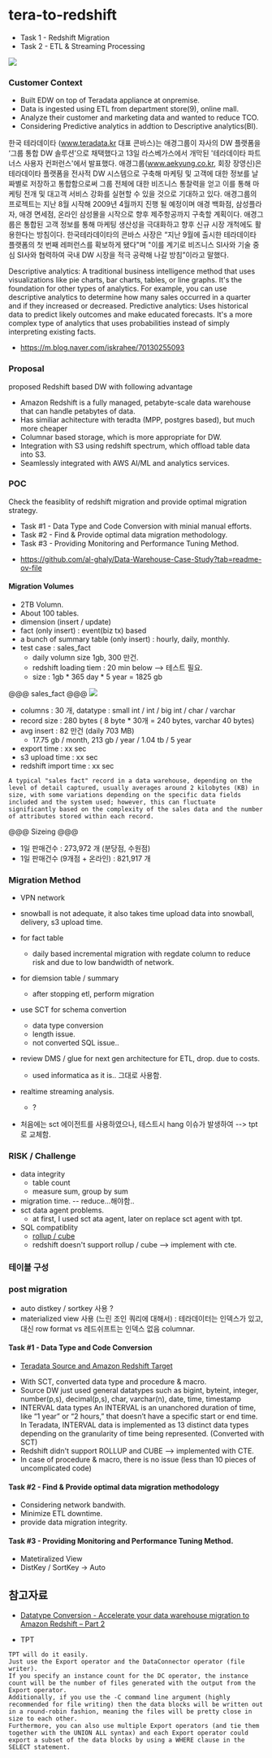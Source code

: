 # tera-to-redshift


- Task 1 - Redshift Migration
- Task 2 - ETL & Streaming Processing 

![](https://github.com/gnosia93/tera-to-emr/blob/main/images/teradata-mig.png)


### Customer Context ###

- Built EDW on top of Teradata appliance at onpremise.
- Data is ingested using ETL from department store(9), online mall.
- Analyze their customer and marketing data and wanted to reduce TCO.
- Considering Predictive analytics in addtion to Descriptive analytics(BI).

한국 테라데이타 (www.teradata.kr 대표 콘바스)는 애경그룹이 자사의 DW 플랫폼을 ‘그룹 통합 DW 솔루션’으로 채택했다고 13일 라스베가스에서 개막된 '테라데이타 파트너스 사용자 컨퍼런스'에서 발표했다.
애경그룹(www.aekyung.co.kr, 회장 장영신)은 테라데이타 플랫폼을 전사적 DW 시스템으로 구축해 마케팅 및 고객에 대한 정보를 날짜별로 저장하고 통합함으로써 그룹 전체에 대한 비즈니스 통찰력을 얻고 이를 통해 마케팅 전개 및 대고객 서비스 강화를 실현할 수 있을 것으로 기대하고 있다. 애경그룹의 프로젝트는 지난 8월 시작해 2009년 4월까지 진행 될 예정이며 애경 백화점, 삼성플라자, 애경 면세점, 온라인 삼성몰을 시작으로 향후 제주항공까지 구축할 계획이다. 애경그룹은 통합된 고객 정보를 통해 마케팅 생산성을 극대화하고 향후 신규 시장 개척에도 활용한다는 방침이다. 한국테라데이타의 콘바스 사장은 “지난 9월에 출시한 테라데이타 플랫폼의 첫 번째 레퍼런스를 확보하게 됐다"며 "이를 계기로 비즈니스 SI사와 기술 중심 SI사와 협력하여 국내 DW 시장을 적극 공략해 나갈 방침”이라고 말했다.

Descriptive analytics: A traditional business intelligence method that uses visualizations like pie charts, bar charts, tables, or line graphs. It's the foundation for other types of analytics. For example, you can use descriptive analytics to determine how many sales occurred in a quarter and if they increased or decreased. 
Predictive analytics: Uses historical data to predict likely outcomes and make educated forecasts. It's a more complex type of analytics that uses probabilities instead of simply interpreting existing facts. 

- https://m.blog.naver.com/iskrahee/70130255093 


### Proposal ###
proposed Redshift based DW with following advantage   

- Amazon Redshift is a fully managed, petabyte-scale data warehouse that can handle petabytes of data.
- Has similiar achitecture with teradta (MPP, postgres based), but much more cheaper
- Columnar based storage, which is more appropriate for DW.
- Integration with S3 using redshift spectrum, which offload table data into S3.    
- Seamlessly integrated with AWS AI/ML and analytics services.


### POC ###

Check the feasiblity of redshift migration and provide optimal migration strategy.

- Task #1 - Data Type and Code Conversion with minial manual efforts.
- Task #2 - Find & Provide optimal data migration methodology.
- Task #3 - Providing Monitoring and Performance Tuning Method.

* https://github.com/al-ghaly/Data-Warehouse-Case-Study?tab=readme-ov-file 

  

#### Migration Volumes ####
- 2TB Volumn.
- About 100 tables.
- dimension (insert / update)
- fact (only insert) : event(biz tx) based
- a bunch of summary table (only insert) : hourly, daily, monthly.
- test case : sales_fact
  - daily volumn size 1gb, 300 만건.
  - redshift loading tiem : 20 min below --> 테스트 필요.
  - size : 1gb * 365 day * 5 year = 1825 gb

@@@ sales_fact @@@
![](https://github.com/gnosia93/tera-to-redshift/blob/main/fact-design.png)

- columns : 30 개, datatype : small int / int / big int / char / varchar 
- record size : 280 bytes ( 8 byte * 30개 = 240 bytes, varchar 40 bytes) 
- avg insert : 82 만건 (daily 703 MB)
  - 17.75 gb / month, 213 gb / year / 1.04 tb / 5 year
- export time : xx sec
- s3 upload time : xx sec
- redshift import time : xx sec

```
A typical "sales fact" record in a data warehouse, depending on the level of detail captured, usually averages around 2 kilobytes (KB) in size, with some variations depending on the specific data fields included and the system used; however, this can fluctuate significantly based on the complexity of the sales data and the number of attributes stored within each record. 
```


@@@ Sizeing @@@
- 1일 판매건수 : 273,972 개 (분당점, 수원점)
- 1일 판매건수 (9개점 + 온라인) : 821,917 개 



### Migration Method ###

- VPN network
- snowball is not adequate, it also takes time upload data into snowball, delivery, s3 upload time. 
- for fact table 
  - daily based incremental migration with regdate column to reduce risk and due to low bandwidth of network.
- for diemsion table / summary
  - after stopping etl, perform migration
    
- use SCT for schema convertion
    - data type conversion
    - length issue.
    - not converted SQL issue..

- review DMS / glue for next gen architecture for ETL, drop. due to costs. 
    - used informatica as it is.. 그대로 사용함.
      
- realtime streaming analysis.
    - ?

- 처음에는 sct 에이전트를 사용하였으나, 테스트시 hang 이슈가 발생하여 --> tpt 로 교체함.

 
### RISK / Challenge ###
- data integrity
    - table count
    - measure sum, group by sum     
- migration time. -- reduce...해야함..
- sct data agent problems.
  - at first, I used sct ata agent, later on replace sct agent with tpt. 
- SQL compatiblity
  - [rollup / cube](https://www.cloudthat.com/resources/blog/aws-reinvent-2022-new-sql-functionalities-in-amazon-redshift)
  - redshift doesn't support rollup / cube --> implement with cte.
### 테이블 구성 ### 




### post migration ###

- auto distkey / sortkey 사용 ? 
- materialized view 사용 (느린 조인 쿼리에 대해서)  : 테라데이터는 인덱스가 있고, 대신 row format vs 레드쉬프트는 인덱스 없음 columnar.





#### Task #1 - Data Type and Code Conversion ####

* [Teradata Source and Amazon Redshift Target](https://docs.informatica.com/integration-cloud/data-ingestion-and-replication/current-version/database-ingestion-and-replication/database-ingestion-and-replication/default-data-type-mappings/teradata-source-and-amazon-redshift-target.html)

- With SCT, converted data type and procedure & macro. 
- Source DW just used general datatypes such as bigint, byteint, integer, number(p,s), decimal(p,s), char, varchar(n), date, time, timestamp
- INTERVAL data types
An INTERVAL is an unanchored duration of time, like “1 year” or “2 hours,” that doesn’t have a specific start or end time. In Teradata, INTERVAL data is implemented as 13 distinct data types depending on the granularity of time being represented. (Converted with SCT)
- Redshift didn't support ROLLUP and CUBE --> implemented with CTE.
- In case of procedure & macro, there is no issue (less than 10 pieces of uncomplicated code) 

#### Task #2 - Find & Provide optimal data migration methodology ####
- Considering network bandwith.
- Minimize ETL downtime. 
- provide data migration integrity.


#### Task #3 - Providing Monitoring and Performance Tuning Method. ####
- Matetiralized View
- DistKey / SortKey -> Auto


## 참고자료 ##

* [Datatype Conversion - Accelerate your data warehouse migration to Amazon Redshift – Part 2](https://noise.getoto.net/2021/07/22/accelerate-your-data-warehouse-migration-to-amazon-redshift-part-2/)

* TPT
```
TPT will do it easily.
Just use the Export operator and the DataConnector operator (file writer).
If you specify an instance count for the DC operator, the instance count will be the number of files generated with the output from the Export operator.
Additionally, if you use the -C command line argument (highly recommended for file writing) then the data blocks will be written out in a round-robin fashion, meaning the files will be pretty close in size to each other.
Furthermore, you can also use multiple Export operators (and tie them together with the UNION ALL syntax) and each Export operator could export a subset of the data blocks by using a WHERE clause in the SELECT statement.
```
